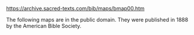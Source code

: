 https://archive.sacred-texts.com/bib/maps/bmap00.htm

The following maps are in the public domain. They were published in 1888 by the American Bible Society.